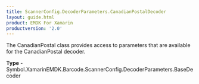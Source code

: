 ```yaml
---
title: ScannerConfig.DecoderParameters.CanadianPostalDecoder
layout: guide.html
product: EMDK For Xamarin
productversion: '2.0'
---
```

The CanadianPostal class provides access to parameters that are available for the CanadianPostal decoder.

**Type** - Symbol.XamarinEMDK.Barcode.ScannerConfig.DecoderParameters.BaseDecoder












